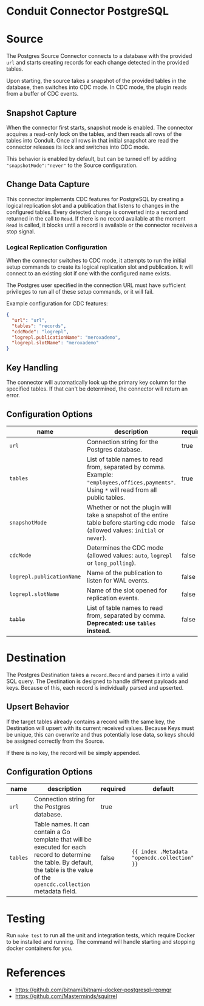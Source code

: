 # Conduit Connector PostgreSQL

# Source

The Postgres Source Connector connects to a database with the provided `url` and starts creating records for each change
detected in the provided tables.

Upon starting, the source takes a snapshot of the provided tables in the database, then switches into CDC mode. In CDC mode,
the plugin reads from a buffer of CDC events.

## Snapshot Capture

When the connector first starts, snapshot mode is enabled. The connector acquires a read-only lock on the tables, and
then reads all rows of the tables into Conduit. Once all rows in that initial snapshot are read the connector releases
its lock and switches into CDC mode.

This behavior is enabled by default, but can be turned off by adding `"snapshotMode":"never"` to the Source
configuration.

## Change Data Capture

This connector implements CDC features for PostgreSQL by creating a logical replication slot and a publication that
listens to changes in the configured tables. Every detected change is converted into a record and returned in the call to
`Read`. If there is no record available at the moment `Read` is called, it blocks until a record is available or the
connector receives a stop signal.

### Logical Replication Configuration

When the connector switches to CDC mode, it attempts to run the initial setup commands to create its logical replication
slot and publication. It will connect to an existing slot if one with the configured name exists.

The Postgres user specified in the connection URL must have sufficient privileges to run all of these setup commands, or
it will fail.

Example configuration for CDC features:

```json
{
  "url": "url",
  "tables": "records",
  "cdcMode": "logrepl",
  "logrepl.publicationName": "meroxademo",
  "logrepl.slotName": "meroxademo"
}
```

## Key Handling

The connector will automatically look up the primary key column for the specified tables. If that can't be determined, 
the connector will return an error.

## Configuration Options

| name                      | description                                                                                                                                                                                | required | default       |
|---------------------------|--------------------------------------------------------------------------------------------------------------------------------------------------------------------------------------------|----------|---------------|
| `url`                     | Connection string for the Postgres database.                                                                                                                                               | true     |               |
| `tables`                  | List of table names to read from, separated by comma. Example: `"employees,offices,payments"`. Using `*` will read from all public tables.                                                 | true     |               |
| `snapshotMode`            | Whether or not the plugin will take a snapshot of the entire table before starting cdc mode (allowed values: `initial` or `never`).                                                        | false    | `initial`     |
| `cdcMode`                 | Determines the CDC mode (allowed values: `auto`, `logrepl` or `long_polling`).                                                                                                             | false    | `auto`        |
| `logrepl.publicationName` | Name of the publication to listen for WAL events.                                                                                                                                          | false    | `conduitpub`  |
| `logrepl.slotName`        | Name of the slot opened for replication events.                                                                                                                                            | false    | `conduitslot` |
| ~~`table`~~               | List of table names to read from, separated by comma. **Deprecated: use `tables` instead.**                                                                                                | false    |               |

# Destination

The Postgres Destination takes a `record.Record` and parses it into a valid SQL query. The Destination is designed to
handle different payloads and keys. Because of this, each record is individually parsed and upserted.

## Upsert Behavior

If the target tables already contains a record with the same key, the Destination will upsert with its current received
values. Because Keys must be unique, this can overwrite and thus potentially lose data, so keys should be assigned
correctly from the Source.

If there is no key, the record will be simply appended.

## Configuration Options

| name     | description                                                                                                                                                                            | required | default                                      |
|----------|----------------------------------------------------------------------------------------------------------------------------------------------------------------------------------------|----------|----------------------------------------------|
| `url`    | Connection string for the Postgres database.                                                                                                                                           | true     |                                              |
| `tables` | Table names. It can contain a Go template that will be executed for each record to determine the table. By default, the table is the value of the `opencdc.collection` metadata field. | false    | `{{ index .Metadata "opencdc.collection" }}` |

# Testing

Run `make test` to run all the unit and integration tests, which require Docker to be installed and running. The command
will handle starting and stopping docker containers for you.

# References

- https://github.com/bitnami/bitnami-docker-postgresql-repmgr
- https://github.com/Masterminds/squirrel
